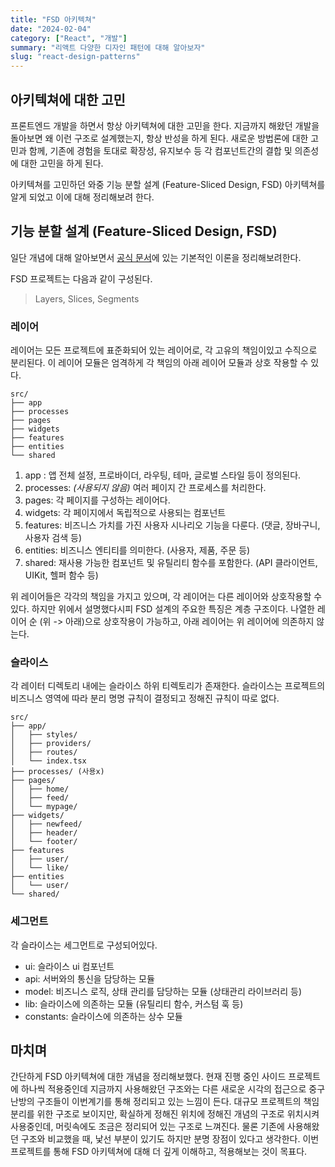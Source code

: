```yaml
---
title: "FSD 아키텍쳐"
date: "2024-02-04"
category: ["React", "개발"]
summary: "리액트 다양한 디자인 패턴에 대해 알아보자"
slug: "react-design-patterns"
---
```


## 아키텍쳐에 대한 고민

프론트엔드 개발을 하면서 항상 아키텍쳐에 대한 고민을 한다. 지금까지 해왔던 개발을 돌아보면 왜 이런 구조로 설계했는지, 항상 반성을 하게 된다. 새로운 방법론에 대한 고민과 함께, 기존에 경험을 토대로 확장성, 유지보수 등 각 컴포넌트간의 결합 및 의존성에 대한 고민을 하게 된다.

아키텍쳐를 고민하던 와중 기능 분할 설계 (Feature-Sliced Design, FSD) 아키텍쳐를 알게 되었고 이에 대해 정리해보려 한다.

## 기능 분할 설계 (Feature-Sliced Design, FSD)

일단 개념에 대해 알아보면서 [공식 문서](https://feature-sliced.design/docs/get-started/overview)에 있는 기본적인 이론을 정리해보려한다.

FSD 프로젝트는 다음과 같이 구성된다.
> Layers, Slices, Segments

### 레이어

레이어는 모든 프로젝트에 표준화되어 있는 레이어로, 각 고유의 책임이있고 수직으로 분리된다. 이 레이어 모듈은 엄격하게 각 책임의 아래 레이어 모듈과 상호 작용할 수 있다.

```
src/
├── app
├── processes
├── pages
├── widgets
├── features
├── entities
└── shared
```

1. app : 앱 전체 설정, 프로바이더, 라우팅, 테마, 글로벌 스타일 등이 정의된다.
2. processes: *(사용되지 않음)* 여러 페이지 간 프로세스를 처리한다. 
3. pages: 각 페이지를 구성하는 레이어다.
4. widgets: 각 페이지에서 독립적으로 사용되는 컴포넌트
5. features: 비즈니스 가치를 가진 사용자 시나리오 기능을 다룬다. (댓글, 장바구니, 사용자 검색 등)
6. entities: 비즈니스 엔티티를 의미한다. (사용자, 제품, 주문 등)
7. shared: 재사용 가능한 컴포넌트 및 유틸리티 함수를 포함한다. (API 클라이언트, UIKit, 헬퍼 함수 등)

위 레이어들은 각각의 책임을 가지고 있으며, 각 레이어는 다른 레이어와 상호작용할 수 있다. 하지만 위에서 설명했다시피 FSD 설계의 주요한 특징은 계층 구조이다.
나열한 레이어 순 (위 -> 아래)으로 상호작용이 가능하고, 아래 레이어는 위 레이어에 의존하지 않는다.

### 슬라이스

각 레이터 디렉토리 내에는 슬라이스 하위 티렉토리가 존재한다. 슬라이스는 프로젝트의 비즈니스 영역에 따라 분리 명명 규칙이 결정되고 정해진 규칙이 따로 없다.

```
src/
├── app/
│   ├── styles/
│   ├── providers/
│   ├── routes/
│   └── index.tsx
├── processes/ (사용x)
├── pages/
│   ├── home/
│   ├── feed/
│   └── mypage/
├── widgets/
│   ├── newfeed/
│   ├── header/
│   └── footer/
├── features
│   ├── user/
│   └── like/
├── entities
│   └── user/
└── shared/
```

### 세그먼트

각 슬라이스는 세그먼트로 구성되어있다. 
    
- ui: 슬라이스 ui 컴포넌트
- api: 서버와의 통신을 담당하는 모듈
- model: 비즈니스 로직, 상태 관리를 담당하는 모듈 (상태관리 라이브러리 등)
- lib: 슬라이스에 의존하는 모듈 (유틸리티 함수, 커스텀 훅 등)
- constants: 슬라이스에 의존하는 상수 모듈


## 마치며

간단하게 FSD 아키텍쳐에 대한 개념을 정리해보했다. 현재 진행 중인 사이드 프로젝트에 하나씩 적용중인데 지금까지 사용해왔던 구조와는 다른 새로운 시각의 접근으로 중구난방의 구조들이 이번계기를 통해 정리되고 있는 느낌이 든다. 대규모 프로젝트의 책임 분리를 위한 구조로 보이지만, 확실하게 정해진 위치에 정해진 개념의 구조로 위치시켜 사용중인데, 머릿속에도 조금은 정리되어 있는 구조로 느껴진다. 물론 기존에 사용해왔던 구조와 비교했을 때, 낯선 부분이 있기도 하지만 분명 장점이 있다고 생각한다. 이번 프로젝트를 통해 FSD 아키텍쳐에 대해 더 깊게 이해하고, 적용해보는 것이 목표다.